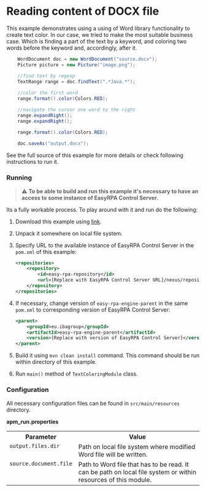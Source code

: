 # Reading content of DOCX file

This example demonstrates using a using of Word library functionality to create text color.
In our case, we tried to make the most suitable business case. 
Which is finding a part of the text by a keyword, and coloring two words before the keyword and, accordingly, after it.

```java
    WordDocument doc = new WordDocument("source.docx");
    Picture picture = new Picture("image.png");

    //find text by regexp
    TextRange range = doc.findText(".*Java.*");
    
    //color the first word
    range.format().color(Colors.RED);

    //navigate the cursor one word to the right
    range.expandRight();
    range.expandRight();

    range.format().color(Colors.RED);
    
    doc.saveAs("output.docx");

```

See the full source of this example for more details or check following instructions to run it.

### Running

> :warning: **To be able to build and run this example it's necessary to have an access
> to some instance of EasyRPA Control Server.**

Its a fully workable process. To play around with it and run do the following:

1. Download this example using [link][down_git_link].
2. Unpack it somewhere on local file system.
3. Specify URL to the available instance of EasyRPA Control Server in the `pom.xml` of this example:
    ```xml
    <repositories>
        <repository>
            <id>easy-rpa-repository</id>
            <url>[Replace with EasyRPA Control Server URL]/nexus/repository/easyrpa/</url>
        </repository>
    </repositories>
    ```
4. If necessary, change version of `easy-rpa-engine-parent` in the same `pom.xml` to corresponding version of EasyRPA
   Control Server:
    ```xml
    <parent>
        <groupId>eu.ibagroup</groupId>
        <artifactId>easy-rpa-engine-parent</artifactId>
        <version>[Replace with version of EasyRPA Control Server]</version>
    </parent>
    ```

5. Build it using `mvn clean install` command. This command should be run within directory of this example.
6. Run `main()` method of `TextColoringModule` class.

[down_git_link]: https://downgit.github.io/#/home?url=https://github.com/easy-rpa/openframework/tree/main/examples/word/text-coloring

### Configuration

All necessary configuration files can be found in `src/main/resources` directory.

**apm_run.properties**

<table>
    <tr><th>Parameter</th><th>Value</th></tr>
      <tr><td valign="top"><code>output.files.dir</code></td><td>
        Path on local file system where modified Word file will be written.
    </td></tr>
    <tr><td valign="top"><code>source.document.file</code></td><td>
        Path to Word file that has to be read. It can be path on local file system or within resources of this 
        module.
    </td></tr>
</table>
